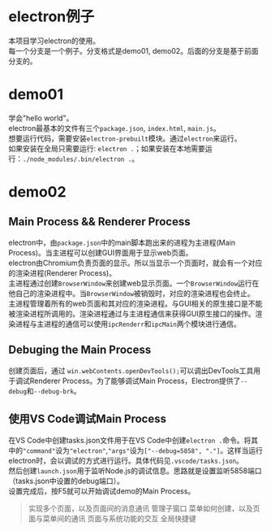 # electron例子
本项目学习electron的使用。   
每一个分支是一个例子。分支格式是demo01, demo02。后面的分支是基于前面分支的。

# demo01
学会"hello world"。   
electron最基本的文件有三个`package.json`, `index.html`, `main.js`。   
想要运行代码，需要安装`electron-prebuilt`模块。通过`electron`来运行。   
如果安装在全局只需要运行: `electron .`；如果安装在本地需要运行：`./node_modules/.bin/electron .`。   

# demo02
## Main Process && Renderer Process
electron中，由`package.json`中的main脚本跑出来的进程为主进程(Main Process)。当主进程可以创建GUI界面用于显示web页面。     
electron由Chromium负责页面的显示。所以当显示一个页面时，就会有一个对应的渲染进程(Renderer Process)。     
主进程通过创建`BrowserWindow`来创建web显示页面。一个`BrowserWindow`运行在他自己的渲染进程中。当`BrowserWindow`被销毁时，对应的渲染进程也会终止。    
主进程管理着所有的web页面和其对应的渲染进程。与GUI相关的原生接口是不能被渲染进程所调用的。渲染进程通过与主进程通信来获得GUI原生接口的操作。渲染进程与主进程的通信可以使用`ipcRenderr`和`ipcMain`两个模块进行通信。   

## Debuging the Main Process
创建页面后，通过 `win.webContents.openDevTools();`可以调出DevTools工具用于调试Renderer Process。为了能够调试Main Process，Electron提供了`--debug`和`--debug-brk`。   

## 使用VS Code调试Main Process
在VS Code中创建tasks.json文件用于在VS Code中创建`electron .`命令。将其中的`"command"`设为`"electron"`,`"args"`设为`["--debug=5858", "."]`。这样当运行electron时，会以调试的方式进行运行。具体代码见`.vscode/tasks.json`。      
然后创建`launch.json`用于监听Node.js的调试信息。思路就是设置监听5858端口（tasks.json中设置的debug端口）。   
设置完成后，按F5就可以开始调试demo的Main Process。      


> 实现多个页面，以及页面间的消息通讯
>   管理子窗口
> 菜单如何创建，以及页面与菜单间的通讯
> 页面与系统功能的交互
> 全局快捷键